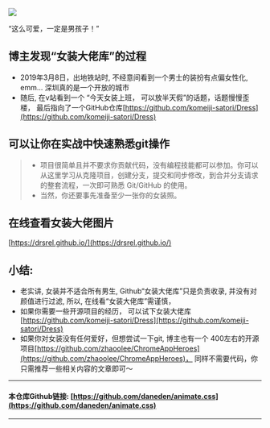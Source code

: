 ![](https://upload-images.jianshu.io/upload_images/3203841-97133ad1504814bd.png?imageMogr2/auto-orient/strip%7CimageView2/2/w/1240)

“这么可爱，一定是男孩子！”

## 博主发现“女装大佬库”的过程

- 2019年3月8日，出地铁站时, 不经意间看到一个男士的装扮有点偏女性化, emm... 深圳真的是一个开放的城市
- 随后, 在v站看到一个 “今天女装上班， 可以放半天假”的话题，话题慢慢歪楼， 最后指向了一个GitHub仓库[https://github.com/komeiji-satori/Dress](https://github.com/komeiji-satori/Dress)

## 可以让你在实战中快速熟悉git操作

> - 项目很简单且并不要求你贡献代码，没有编程技能都可以参加。你可以从这里学习从克隆项目，创建分支，提交和同步修改，到合并分支请求的整套流程，一次即可熟悉 Git/GitHub 的使用。
> - 当然，你还要事先准备至少一张你的女装照。

## 在线查看女装大佬图片
[https://drsrel.github.io/](https://drsrel.github.io/)

## 小结:
- 老实讲, 女装并不适合所有男生, Github“女装大佬库”只是负责收录, 并没有对颜值进行过滤, 所以, 在线看“女装大佬库”需谨慎， 
- 如果你需要一些开源项目的经历， 可以试下女装大佬库 [https://github.com/komeiji-satori/Dress](https://github.com/komeiji-satori/Dress) 
- 如果你对女装没有任何爱好，但想尝试一下git, 博主也有一个 400左右的开源项目[https://github.com/zhaoolee/ChromeAppHeroes](https://github.com/zhaoolee/ChromeAppHeroes)， 同样不需要代码，你只需推荐一些相关内容的文章即可～
---

#### 本仓库Github链接: [https://github.com/daneden/animate.css](https://github.com/daneden/animate.css)

---






